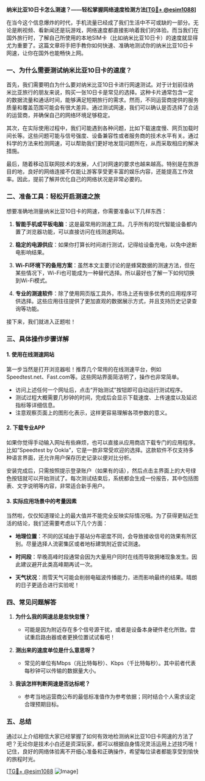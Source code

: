 **纳米比亚10日卡怎么测速？——轻松掌握网络速度检测方法[[TG💪+ @esim1088](https://t.me/s/esim1088)]**

在当今这个信息爆炸的时代，手机流量已经成了我们生活中不可或缺的一部分。无论是刷视频、看新闻还是玩游戏，网络速度都直接影响着我们的体验。而当我们在国外旅行时，了解自己所使用的本地SIM卡（比如纳米比亚10日卡）的速度就显得尤为重要了。这篇文章将手把手教你如何快速、准确地测试你的纳米比亚10日卡网速，让你在国外也能畅快上网。

### 一、为什么需要测试纳米比亚10日卡的速度？

首先，我们需要明白为什么要对纳米比亚10日卡进行网速测试。对于计划前往纳米比亚旅行的朋友来说，购买一张10日卡是常见的选择。这种卡片通常包含一定的数据流量和通话时间，能够满足短期旅行的需求。然而，不同运营商提供的服务质量和覆盖范围可能会有很大差异。通过测试网速，我们可以确认是否选择了合适的运营商，并确保自己的网络环境足够稳定。

其次，在实际使用过程中，我们可能遇到各种问题，比如下载速度慢、网页加载时间长等。这些问题可能与信号强度、设备兼容性或者服务商的技术水平有关。通过科学的方法来检测网速，可以帮助我们更好地发现问题所在，从而采取相应的解决措施。

最后，随着移动互联网技术的发展，人们对网速的要求也越来越高。特别是在旅游目的地，良好的网络连接不仅能让游客享受更丰富的娱乐内容，还能提高工作效率。因此，提前了解并优化自己的网络状况是非常必要的。

### 二、准备工具：轻松开启测速之旅

想要准确地测量纳米比亚10日卡的网速，你需要准备以下几样东西：

1. **智能手机或平板电脑**：这是最常用的测速工具。几乎所有的现代智能设备都内置了浏览器功能，可以直接访问在线测速网站。
   
2. **稳定的电源供应**：如果你打算长时间进行测试，记得给设备充电，以免中途断电影响结果。
   
3. **Wi-Fi环境下的备用方案**：虽然本文主要讨论的是蜂窝数据的测速方法，但在某些情况下，Wi-Fi也可能成为一种替代选择。所以最好也了解一下如何切换到Wi-Fi模式。

4. **专业的测速软件**：除了使用网页版工具外，市场上还有很多优秀的应用程序可供选择。这些应用往往提供了更加直观的数据展示方式，并且支持历史记录查询等功能。

接下来，我们就进入正题啦！

### 三、具体操作步骤详解

#### 1. 使用在线测速网站

第一步当然是打开浏览器啦！推荐几个常用的在线测速平台，例如Speedtest.net、Fast.com等。这些网站界面简洁明了，操作也非常简单。

- 访问上述任何一个网址后，点击“开始测试”按钮即可自动运行测试程序。
- 测试过程大概需要几秒钟的时间，完成后会显示下载速度、上传速度以及延迟指标等详细信息。
- 注意观察页面上的图形化表示，这样更容易理解各项参数的意义。

#### 2. 下载专业APP

如果你觉得手动输入网址有些麻烦，也可以直接从应用商店下载专门的应用程序。比如“Speedtest by Ookla”，它是一款非常受欢迎的选择。这款软件不仅支持多种语言界面，还允许用户保存历史记录以便对比分析。

安装完成后，只需按照提示登录账户（如果有的话），然后点击主界面上的大号绿色按钮就可以开始测试了。每次测试结束后，系统都会生成一份报告，其中包括图表、文字说明等内容，非常适合新手用户。

#### 3. 实际应用场景中的考量因素

当然啦，仅仅知道理论上的最大值并不能完全反映实际情况哦。为了获得更贴近生活的结论，我们还需要考虑以下几个方面：

- **地理位置**：不同的区域由于基站分布密度不同，会导致接收信号的效果有所区别。尽量选择人流密集区或者地标建筑附近尝试测速。
  
- **时间段**：早晚高峰时段通常会因为大量用户同时在线而导致拥堵现象发生。因此建议避开此类高峰期再试一次。
  
- **天气状况**：雨雪天气可能会削弱电磁波传播能力，进而影响最终的结果。晴朗的日子更适合进行实验呢！

### 四、常见问题解答

1. **为什么我的网速总是忽快忽慢？**
   - 可能是因为附近存在多个信号源干扰，或者是设备本身硬件老化所致。尝试重启路由器或者更换位置试试看吧！

2. **测出来的速度单位是什么意思呀？**
   - 常见的单位有Mbps（兆比特每秒）、Kbps（千比特每秒）。其中前者代表每秒钟可以传输的数据量大小。

3. **我该怎样判断网速是否达标呢？**
   - 参考当地运营商公布的最低标准值作为参考依据；同时结合个人需求设定合理预期目标。

### 五、总结

通过以上介绍相信大家已经掌握了如何有效地检测纳米比亚10日卡网速的方法了吧？无论你是技术小白还是资深玩家，都可以根据自身情况灵活运用上述技巧哦！记住，良好的网络体验离不开细心准备和正确操作，希望每位读者都能享受到愉快的旅程时光。

[[TG💪+ @esim1088](https://t.me/s/esim1088) ![Image](https://i.postimg.cc/4NQfJmqS/Snipaste-2025-05-13-00-14-12.png)]